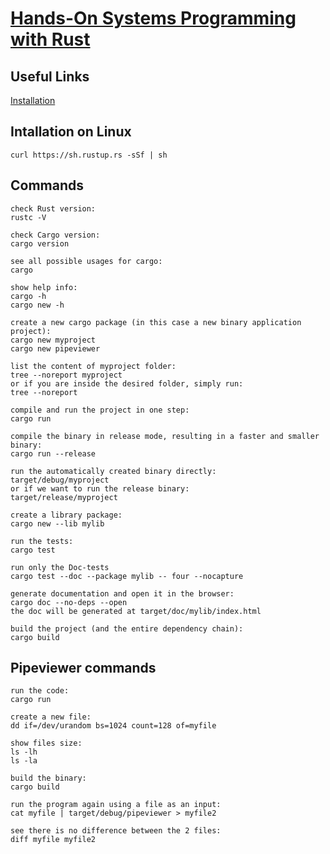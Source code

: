 # [Hands-On Systems Programming with Rust](https://www.udemy.com/course/hands-on-systems-programming-with-rust/)

## Useful Links
[Installation](https://doc.rust-lang.org/cargo/getting-started/installation.html)  

## Intallation on Linux
```
curl https://sh.rustup.rs -sSf | sh
```

## Commands
```
check Rust version:
rustc -V

check Cargo version:
cargo version

see all possible usages for cargo:
cargo

show help info:
cargo -h
cargo new -h

create a new cargo package (in this case a new binary application project):
cargo new myproject
cargo new pipeviewer

list the content of myproject folder:
tree --noreport myproject
or if you are inside the desired folder, simply run:
tree --noreport

compile and run the project in one step:
cargo run

compile the binary in release mode, resulting in a faster and smaller binary:
cargo run --release

run the automatically created binary directly:
target/debug/myproject
or if we want to run the release binary:
target/release/myproject

create a library package:
cargo new --lib mylib

run the tests:
cargo test

run only the Doc-tests
cargo test --doc --package mylib -- four --nocapture

generate documentation and open it in the browser:
cargo doc --no-deps --open
the doc will be generated at target/doc/mylib/index.html

build the project (and the entire dependency chain):
cargo build
```

## Pipeviewer commands
```
run the code:
cargo run

create a new file:
dd if=/dev/urandom bs=1024 count=128 of=myfile

show files size:
ls -lh
ls -la

build the binary:
cargo build

run the program again using a file as an input:
cat myfile | target/debug/pipeviewer > myfile2

see there is no difference between the 2 files:
diff myfile myfile2
```